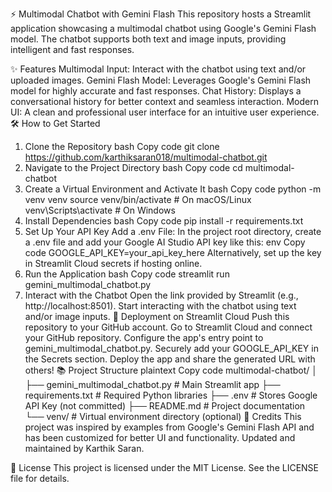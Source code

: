⚡️ Multimodal Chatbot with Gemini Flash
This repository hosts a Streamlit application showcasing a multimodal chatbot using Google's Gemini Flash model. The chatbot supports both text and image inputs, providing intelligent and fast responses.

✨ Features
Multimodal Input: Interact with the chatbot using text and/or uploaded images.
Gemini Flash Model: Leverages Google's Gemini Flash model for highly accurate and fast responses.
Chat History: Displays a conversational history for better context and seamless interaction.
Modern UI: A clean and professional user interface for an intuitive user experience.
🛠️ How to Get Started
1. Clone the Repository
bash
Copy code
git clone https://github.com/karthiksaran018/multimodal-chatbot.git
2. Navigate to the Project Directory
bash
Copy code
cd multimodal-chatbot
3. Create a Virtual Environment and Activate It
bash
Copy code
python -m venv venv
source venv/bin/activate  # On macOS/Linux
venv\Scripts\activate     # On Windows
4. Install Dependencies
bash
Copy code
pip install -r requirements.txt
5. Set Up Your API Key
Add a .env File:
In the project root directory, create a .env file and add your Google AI Studio API key like this:
env
Copy code
GOOGLE_API_KEY=your_api_key_here
Alternatively, set up the key in Streamlit Cloud secrets if hosting online.
6. Run the Application
bash
Copy code
streamlit run gemini_multimodal_chatbot.py
7. Interact with the Chatbot
Open the link provided by Streamlit (e.g., http://localhost:8501).
Start interacting with the chatbot using text and/or image inputs.
🚀 Deployment on Streamlit Cloud
Push this repository to your GitHub account.
Go to Streamlit Cloud and connect your GitHub repository.
Configure the app's entry point to gemini_multimodal_chatbot.py.
Securely add your GOOGLE_API_KEY in the Secrets section.
Deploy the app and share the generated URL with others!
📚 Project Structure
plaintext
Copy code
multimodal-chatbot/
│
├── gemini_multimodal_chatbot.py  # Main Streamlit app
├── requirements.txt             # Required Python libraries
├── .env                         # Stores Google API Key (not committed)
├── README.md                    # Project documentation
└── venv/                        # Virtual environment directory (optional)
🌟 Credits
This project was inspired by examples from Google's Gemini Flash API and has been customized for better UI and functionality.
Updated and maintained by Karthik Saran.

📃 License
This project is licensed under the MIT License. See the LICENSE file for details.

